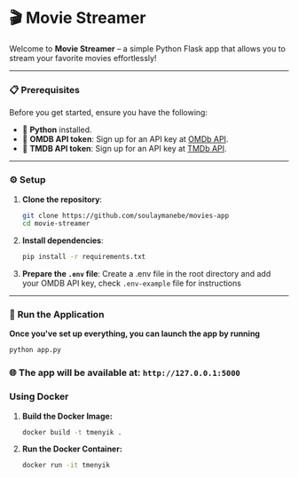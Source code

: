 # 🎬 **Movie Streamer** 

Welcome to **Movie Streamer** – a simple Python Flask app that allows you to stream your favorite movies effortlessly!

---

### 📋 **Prerequisites**

Before you get started, ensure you have the following:

- 🐍 **Python** installed.
- 🎥 **OMDB API token**: Sign up for an API key at [OMDb API](https://www.omdbapi.com/apikey.aspx).
- 🎥 **TMDB API token**: Sign up for an API key at [TMDb API](https://www.themoviedb.org/settings/api).

---

### ⚙️ **Setup**

1. **Clone the repository**:

   ```bash
   git clone https://github.com/soulaymanebe/movies-app
   cd movie-streamer
    ```

2. **Install dependencies**:

    ```bash
    pip install -r requirements.txt
    ```

3. **Prepare the `.env` file**:
    Create a .env file in the root directory and add your OMDB API key, check `.env-example` file for instructions

---

### 🚀 **Run the Application**

**Once you've set up everything, you can launch the app by running**

```bash
python app.py
```

### 🌐 **The app will be available at: `http://127.0.0.1:5000`**

### Using Docker

1. **Build the Docker Image:**
    ```sh
    docker build -t tmenyik .
    ```

2. **Run the Docker Container:**
    ```sh
    docker run -it tmenyik
    ```
